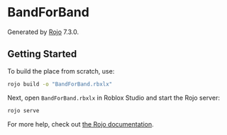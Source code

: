 # BandForBand
Generated by [Rojo](https://github.com/rojo-rbx/rojo) 7.3.0.

## Getting Started
To build the place from scratch, use:

```bash
rojo build -o "BandForBand.rbxlx"
```

Next, open `BandForBand.rbxlx` in Roblox Studio and start the Rojo server:

```bash
rojo serve
```

For more help, check out [the Rojo documentation](https://rojo.space/docs).